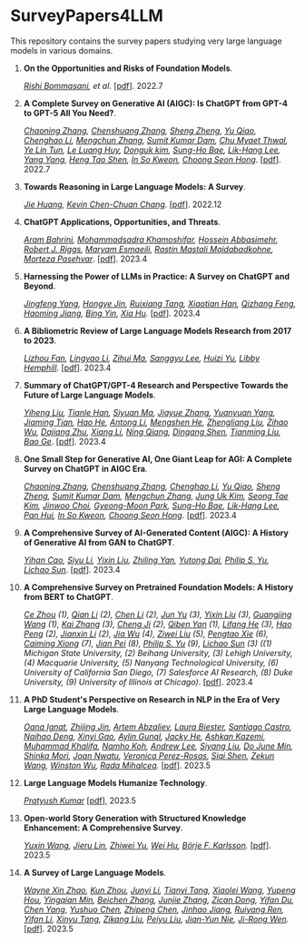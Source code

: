 # SurveyPapers4LLM
This repository contains the survey papers studying very large language models in various domains.

1. **On the Opportunities and Risks of Foundation Models**. 

   *[Rishi Bommasani](https://arxiv.org/search/cs?searchtype=author&query=Bommasani%2C+R), et al*. [[pdf](https://arxiv.org/pdf/2108.07258)]. 2022.7

2. **A Complete Survey on Generative AI (AIGC): Is ChatGPT from GPT-4 to GPT-5 All You Need?**. 

   *[Chaoning Zhang](https://arxiv.org/search/cs?searchtype=author&query=Zhang%2C+C), [Chenshuang Zhang](https://arxiv.org/search/cs?searchtype=author&query=Zhang%2C+C), [Sheng Zheng](https://arxiv.org/search/cs?searchtype=author&query=Zheng%2C+S), [Yu Qiao](https://arxiv.org/search/cs?searchtype=author&query=Qiao%2C+Y), [Chenghao Li](https://arxiv.org/search/cs?searchtype=author&query=Li%2C+C), [Mengchun Zhang](https://arxiv.org/search/cs?searchtype=author&query=Zhang%2C+M), [Sumit Kumar Dam](https://arxiv.org/search/cs?searchtype=author&query=Dam%2C+S+K), [Chu Myaet Thwal](https://arxiv.org/search/cs?searchtype=author&query=Thwal%2C+C+M), [Ye Lin Tun](https://arxiv.org/search/cs?searchtype=author&query=Tun%2C+Y+L), [Le Luang Huy](https://arxiv.org/search/cs?searchtype=author&query=Huy%2C+L+L), [Donguk kim](https://arxiv.org/search/cs?searchtype=author&query=kim%2C+D), [Sung-Ho Bae](https://arxiv.org/search/cs?searchtype=author&query=Bae%2C+S), [Lik-Hang Lee](https://arxiv.org/search/cs?searchtype=author&query=Lee%2C+L), [Yang Yang](https://arxiv.org/search/cs?searchtype=author&query=Yang%2C+Y), [Heng Tao Shen](https://arxiv.org/search/cs?searchtype=author&query=Shen%2C+H+T), [In So Kweon](https://arxiv.org/search/cs?searchtype=author&query=Kweon%2C+I+S), [Choong Seon Hong](https://arxiv.org/search/cs?searchtype=author&query=Hong%2C+C+S)*. [[pdf](https://arxiv.org/pdf/2303.11717)]. 2022.7

3. **Towards Reasoning in Large Language Models: A Survey**.

   *[Jie Huang](https://arxiv.org/search/cs?searchtype=author&query=Huang%2C+J), [Kevin Chen-Chuan Chang](https://arxiv.org/search/cs?searchtype=author&query=Chang%2C+K+C)*. [[pdf](https://arxiv.org/pdf/2212.10403)]. 2022.12

4. **ChatGPT Applications, Opportunities, and Threats**.

   *[Aram Bahrini](https://arxiv.org/search/cs?searchtype=author&query=Bahrini%2C+A), [Mohammadsadra Khamoshifar](https://arxiv.org/search/cs?searchtype=author&query=Khamoshifar%2C+M), [Hossein Abbasimehr](https://arxiv.org/search/cs?searchtype=author&query=Abbasimehr%2C+H), [Robert J. Riggs](https://arxiv.org/search/cs?searchtype=author&query=Riggs%2C+R+J), [Maryam Esmaeili](https://arxiv.org/search/cs?searchtype=author&query=Esmaeili%2C+M), [Rastin Mastali Majdabadkohne](https://arxiv.org/search/cs?searchtype=author&query=Majdabadkohne%2C+R+M), [Morteza Pasehvar](https://arxiv.org/search/cs?searchtype=author&query=Pasehvar%2C+M)*.  [[pdf](https://arxiv.org/pdf/2304.09103)]. 2023.4

5. **Harnessing the Power of LLMs in Practice: A Survey on ChatGPT and Beyond**.

   *[Jingfeng Yang](https://arxiv.org/search/cs?searchtype=author&query=Yang%2C+J), [Hongye Jin](https://arxiv.org/search/cs?searchtype=author&query=Jin%2C+H), [Ruixiang Tang](https://arxiv.org/search/cs?searchtype=author&query=Tang%2C+R), [Xiaotian Han](https://arxiv.org/search/cs?searchtype=author&query=Han%2C+X), [Qizhang Feng](https://arxiv.org/search/cs?searchtype=author&query=Feng%2C+Q), [Haoming Jiang](https://arxiv.org/search/cs?searchtype=author&query=Jiang%2C+H), [Bing Yin](https://arxiv.org/search/cs?searchtype=author&query=Yin%2C+B), [Xia Hu](https://arxiv.org/search/cs?searchtype=author&query=Hu%2C+X).*  [[pdf](https://arxiv.org/pdf/2304.13712)]. 2023.4

6. **A Bibliometric Review of Large Language Models Research from 2017 to 2023**.

   *[Lizhou Fan](https://arxiv.org/search/cs?searchtype=author&query=Fan%2C+L), [Lingyao Li](https://arxiv.org/search/cs?searchtype=author&query=Li%2C+L), [Zihui Ma](https://arxiv.org/search/cs?searchtype=author&query=Ma%2C+Z), [Sanggyu Lee](https://arxiv.org/search/cs?searchtype=author&query=Lee%2C+S), [Huizi Yu](https://arxiv.org/search/cs?searchtype=author&query=Yu%2C+H), [Libby Hemphill](https://arxiv.org/search/cs?searchtype=author&query=Hemphill%2C+L)*. [[pdf](https://arxiv.org/pdf/2304.02020)]. 2023.4

7. **Summary of ChatGPT/GPT-4 Research and Perspective Towards the Future of Large Language Models**.

   *[Yiheng Liu](https://arxiv.org/search/cs?searchtype=author&query=Liu%2C+Y), [Tianle Han](https://arxiv.org/search/cs?searchtype=author&query=Han%2C+T), [Siyuan Ma](https://arxiv.org/search/cs?searchtype=author&query=Ma%2C+S), [Jiayue Zhang](https://arxiv.org/search/cs?searchtype=author&query=Zhang%2C+J), [Yuanyuan Yang](https://arxiv.org/search/cs?searchtype=author&query=Yang%2C+Y), [Jiaming Tian](https://arxiv.org/search/cs?searchtype=author&query=Tian%2C+J), [Hao He](https://arxiv.org/search/cs?searchtype=author&query=He%2C+H), [Antong Li](https://arxiv.org/search/cs?searchtype=author&query=Li%2C+A), [Mengshen He](https://arxiv.org/search/cs?searchtype=author&query=He%2C+M), [Zhengliang Liu](https://arxiv.org/search/cs?searchtype=author&query=Liu%2C+Z), [Zihao Wu](https://arxiv.org/search/cs?searchtype=author&query=Wu%2C+Z), [Dajiang Zhu](https://arxiv.org/search/cs?searchtype=author&query=Zhu%2C+D), [Xiang Li](https://arxiv.org/search/cs?searchtype=author&query=Li%2C+X), [Ning Qiang](https://arxiv.org/search/cs?searchtype=author&query=Qiang%2C+N), [Dingang Shen](https://arxiv.org/search/cs?searchtype=author&query=Shen%2C+D), [Tianming Liu](https://arxiv.org/search/cs?searchtype=author&query=Liu%2C+T), [Bao Ge](https://arxiv.org/search/cs?searchtype=author&query=Ge%2C+B)*. [[pdf](https://arxiv.org/pdf/2304.01852)]. 2023.4

8. **One Small Step for Generative AI, One Giant Leap for AGI: A Complete Survey on ChatGPT in AIGC Era**.

   *[Chaoning Zhang](https://arxiv.org/search/cs?searchtype=author&query=Zhang%2C+C), [Chenshuang Zhang](https://arxiv.org/search/cs?searchtype=author&query=Zhang%2C+C), [Chenghao Li](https://arxiv.org/search/cs?searchtype=author&query=Li%2C+C), [Yu Qiao](https://arxiv.org/search/cs?searchtype=author&query=Qiao%2C+Y), [Sheng Zheng](https://arxiv.org/search/cs?searchtype=author&query=Zheng%2C+S), [Sumit Kumar Dam](https://arxiv.org/search/cs?searchtype=author&query=Dam%2C+S+K), [Mengchun Zhang](https://arxiv.org/search/cs?searchtype=author&query=Zhang%2C+M), [Jung Uk Kim](https://arxiv.org/search/cs?searchtype=author&query=Kim%2C+J+U), [Seong Tae Kim](https://arxiv.org/search/cs?searchtype=author&query=Kim%2C+S+T), [Jinwoo Choi](https://arxiv.org/search/cs?searchtype=author&query=Choi%2C+J), [Gyeong-Moon Park](https://arxiv.org/search/cs?searchtype=author&query=Park%2C+G), [Sung-Ho Bae](https://arxiv.org/search/cs?searchtype=author&query=Bae%2C+S), [Lik-Hang Lee](https://arxiv.org/search/cs?searchtype=author&query=Lee%2C+L), [Pan Hui](https://arxiv.org/search/cs?searchtype=author&query=Hui%2C+P), [In So Kweon](https://arxiv.org/search/cs?searchtype=author&query=Kweon%2C+I+S), [Choong Seon Hong](https://arxiv.org/search/cs?searchtype=author&query=Hong%2C+C+S)*. [[pdf](https://arxiv.org/pdf/2304.06488)]. 2023.4

9. **A Comprehensive Survey of AI-Generated Content (AIGC): A History of Generative AI from GAN to ChatGPT**. 

   *[Yihan Cao](https://arxiv.org/search/cs?searchtype=author&query=Cao%2C+Y), [Siyu Li](https://arxiv.org/search/cs?searchtype=author&query=Li%2C+S), [Yixin Liu](https://arxiv.org/search/cs?searchtype=author&query=Liu%2C+Y), [Zhiling Yan](https://arxiv.org/search/cs?searchtype=author&query=Yan%2C+Z), [Yutong Dai](https://arxiv.org/search/cs?searchtype=author&query=Dai%2C+Y), [Philip S. Yu](https://arxiv.org/search/cs?searchtype=author&query=Yu%2C+P+S), [Lichao Sun](https://arxiv.org/search/cs?searchtype=author&query=Sun%2C+L)*. [[pdf](https://arxiv.org/pdf/2303.04226)]. 2023.4

10. **A Comprehensive Survey on Pretrained Foundation Models: A History from BERT to ChatGPT**. 

    *[Ce Zhou](https://arxiv.org/search/cs?searchtype=author&query=Zhou%2C+C) (1), [Qian Li](https://arxiv.org/search/cs?searchtype=author&query=Li%2C+Q) (2), [Chen Li](https://arxiv.org/search/cs?searchtype=author&query=Li%2C+C) (2), [Jun Yu](https://arxiv.org/search/cs?searchtype=author&query=Yu%2C+J) (3), [Yixin Liu](https://arxiv.org/search/cs?searchtype=author&query=Liu%2C+Y) (3), [Guangjing Wang](https://arxiv.org/search/cs?searchtype=author&query=Wang%2C+G) (1), [Kai Zhang](https://arxiv.org/search/cs?searchtype=author&query=Zhang%2C+K) (3), [Cheng Ji](https://arxiv.org/search/cs?searchtype=author&query=Ji%2C+C) (2), [Qiben Yan](https://arxiv.org/search/cs?searchtype=author&query=Yan%2C+Q) (1), [Lifang He](https://arxiv.org/search/cs?searchtype=author&query=He%2C+L) (3), [Hao Peng](https://arxiv.org/search/cs?searchtype=author&query=Peng%2C+H) (2), [Jianxin Li](https://arxiv.org/search/cs?searchtype=author&query=Li%2C+J) (2), [Jia Wu](https://arxiv.org/search/cs?searchtype=author&query=Wu%2C+J) (4), [Ziwei Liu](https://arxiv.org/search/cs?searchtype=author&query=Liu%2C+Z) (5), [Pengtao Xie](https://arxiv.org/search/cs?searchtype=author&query=Xie%2C+P) (6), [Caiming Xiong](https://arxiv.org/search/cs?searchtype=author&query=Xiong%2C+C) (7), [Jian Pei](https://arxiv.org/search/cs?searchtype=author&query=Pei%2C+J) (8), [Philip S. Yu](https://arxiv.org/search/cs?searchtype=author&query=Yu%2C+P+S) (9), [Lichao Sun](https://arxiv.org/search/cs?searchtype=author&query=Sun%2C+L) (3) ((1) Michigan State University, (2) Beihang University, (3) Lehigh University, (4) Macquarie University, (5) Nanyang Technological University, (6) University of California San Diego, (7) Salesforce AI Research, (8) Duke University, (9) University of Illinois at Chicago)*. [[pdf](https://arxiv.org/pdf/2302.09419)]. 2023.4

11. **A PhD Student's Perspective on Research in NLP in the Era of Very Large Language Models**.

    *[Oana Ignat](https://arxiv.org/search/cs?searchtype=author&query=Ignat%2C+O), [Zhijing Jin](https://arxiv.org/search/cs?searchtype=author&query=Jin%2C+Z), [Artem Abzaliev](https://arxiv.org/search/cs?searchtype=author&query=Abzaliev%2C+A), [Laura Biester](https://arxiv.org/search/cs?searchtype=author&query=Biester%2C+L), [Santiago Castro](https://arxiv.org/search/cs?searchtype=author&query=Castro%2C+S), [Naihao Deng](https://arxiv.org/search/cs?searchtype=author&query=Deng%2C+N), [Xinyi Gao](https://arxiv.org/search/cs?searchtype=author&query=Gao%2C+X), [Aylin Gunal](https://arxiv.org/search/cs?searchtype=author&query=Gunal%2C+A), [Jacky He](https://arxiv.org/search/cs?searchtype=author&query=He%2C+J), [Ashkan Kazemi](https://arxiv.org/search/cs?searchtype=author&query=Kazemi%2C+A), [Muhammad Khalifa](https://arxiv.org/search/cs?searchtype=author&query=Khalifa%2C+M), [Namho Koh](https://arxiv.org/search/cs?searchtype=author&query=Koh%2C+N), [Andrew Lee](https://arxiv.org/search/cs?searchtype=author&query=Lee%2C+A), [Siyang Liu](https://arxiv.org/search/cs?searchtype=author&query=Liu%2C+S), [Do June Min](https://arxiv.org/search/cs?searchtype=author&query=Min%2C+D+J), [Shinka Mori](https://arxiv.org/search/cs?searchtype=author&query=Mori%2C+S), [Joan Nwatu](https://arxiv.org/search/cs?searchtype=author&query=Nwatu%2C+J), [Veronica Perez-Rosas](https://arxiv.org/search/cs?searchtype=author&query=Perez-Rosas%2C+V), [Siqi Shen](https://arxiv.org/search/cs?searchtype=author&query=Shen%2C+S), [Zekun Wang](https://arxiv.org/search/cs?searchtype=author&query=Wang%2C+Z), [Winston Wu](https://arxiv.org/search/cs?searchtype=author&query=Wu%2C+W), [Rada Mihalcea](https://arxiv.org/search/cs?searchtype=author&query=Mihalcea%2C+R).* [[pdf](https://arxiv.org/pdf/2305.12544)]. 2023.5

12. **Large Language Models Humanize Technology**.

    *[Pratyush Kumar](https://arxiv.org/search/cs?searchtype=author&query=Kumar%2C+P)* [[pdf](https://arxiv.org/pdf/2305.05576)], 2023.5

13. **Open-world Story Generation with Structured Knowledge Enhancement: A Comprehensive Survey**.

    *[Yuxin Wang](https://arxiv.org/search/cs?searchtype=author&query=Wang%2C+Y), [Jieru Lin](https://arxiv.org/search/cs?searchtype=author&query=Lin%2C+J), [Zhiwei Yu](https://arxiv.org/search/cs?searchtype=author&query=Yu%2C+Z), [Wei Hu](https://arxiv.org/search/cs?searchtype=author&query=Hu%2C+W), [Börje F. Karlsson](https://arxiv.org/search/cs?searchtype=author&query=Karlsson%2C+B+F).* [[pdf](https://arxiv.org/pdf/2212.04634)]. 2023.5

14. **A Survey of Large Language Models**.

    *[Wayne Xin Zhao](https://arxiv.org/search/cs?searchtype=author&query=Zhao%2C+W+X), [Kun Zhou](https://arxiv.org/search/cs?searchtype=author&query=Zhou%2C+K), [Junyi Li](https://arxiv.org/search/cs?searchtype=author&query=Li%2C+J), [Tianyi Tang](https://arxiv.org/search/cs?searchtype=author&query=Tang%2C+T), [Xiaolei Wang](https://arxiv.org/search/cs?searchtype=author&query=Wang%2C+X), [Yupeng Hou](https://arxiv.org/search/cs?searchtype=author&query=Hou%2C+Y), [Yingqian Min](https://arxiv.org/search/cs?searchtype=author&query=Min%2C+Y), [Beichen Zhang](https://arxiv.org/search/cs?searchtype=author&query=Zhang%2C+B), [Junjie Zhang](https://arxiv.org/search/cs?searchtype=author&query=Zhang%2C+J), [Zican Dong](https://arxiv.org/search/cs?searchtype=author&query=Dong%2C+Z), [Yifan Du](https://arxiv.org/search/cs?searchtype=author&query=Du%2C+Y), [Chen Yang](https://arxiv.org/search/cs?searchtype=author&query=Yang%2C+C), [Yushuo Chen](https://arxiv.org/search/cs?searchtype=author&query=Chen%2C+Y), [Zhipeng Chen](https://arxiv.org/search/cs?searchtype=author&query=Chen%2C+Z), [Jinhao Jiang](https://arxiv.org/search/cs?searchtype=author&query=Jiang%2C+J), [Ruiyang Ren](https://arxiv.org/search/cs?searchtype=author&query=Ren%2C+R), [Yifan Li](https://arxiv.org/search/cs?searchtype=author&query=Li%2C+Y), [Xinyu Tang](https://arxiv.org/search/cs?searchtype=author&query=Tang%2C+X), [Zikang Liu](https://arxiv.org/search/cs?searchtype=author&query=Liu%2C+Z), [Peiyu Liu](https://arxiv.org/search/cs?searchtype=author&query=Liu%2C+P), [Jian-Yun Nie](https://arxiv.org/search/cs?searchtype=author&query=Nie%2C+J), [Ji-Rong Wen](https://arxiv.org/search/cs?searchtype=author&query=Wen%2C+J).* [[pdf](https://arxiv.org/pdf/2303.18223)]. 2023.5
